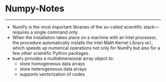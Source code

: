 # Numpy-Notes
***

- NumPy is the most important libraries of the so-called scientific stack—requires a single command only. 
- When the installation takes place on a machine with an Intel processor, the procedure automatically installs the Intel Math Kernel Library `mkl`, which speeds up numerical operations not only for NumPy but also for a few other scientific Python packages.
- `NumPy` provides a multidimensional array object to:
    - store homogeneous data arrays
    - store heterogeneous data arrays
    - supports vectorization of codes
